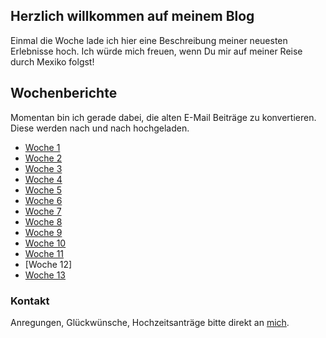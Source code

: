 ## Herzlich willkommen auf meinem Blog

Einmal die Woche lade ich hier eine Beschreibung meiner neuesten Erlebnisse hoch. 
Ich würde mich freuen, wenn Du mir auf meiner Reise durch Mexiko folgst!

## Wochenberichte

Momentan bin ich gerade dabei, die alten E-Mail Beiträge zu konvertieren. Diese werden nach und nach hochgeladen.

- [Woche 1](https://nkueng.github.io/travelblog/w1)
- [Woche 2](https://nkueng.github.io/travelblog/w2)
- [Woche 3](https://nkueng.github.io/travelblog/w3)
- [Woche 4](https://nkueng.github.io/travelblog/w4)
- [Woche 5](https://nkueng.github.io/travelblog/w5)
- [Woche 6](https://nkueng.github.io/travelblog/w6)
- [Woche 7](https://nkueng.github.io/travelblog/w7)
- [Woche 8](https://nkueng.github.io/travelblog/w8)
- [Woche 9](https://nkueng.github.io/travelblog/w9)
- [Woche 10](https://nkueng.github.io/travelblog/w10)
- [Woche 11]()
- [Woche 12]
- [Woche 13](https://nkueng.github.io/travelblog/w13)

### Kontakt

Anregungen, Glückwünsche, Hochzeitsanträge bitte direkt an <a href="mailto:nickueng@gmail.com">mich</a>.
